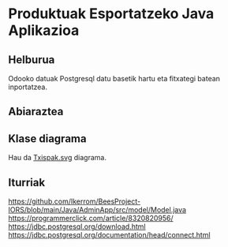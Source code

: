 # Produktuak Esportatzeko Java Aplikazioa
## Helburua
Odooko datuak Postgresql datu basetik hartu eta fitxategi batean inportatzea.
## Abiaraztea

## Klase diagrama
Hau da [Txispak.svg](https://github.com/beviga99/txispak_erronka/blob/master/Txispak.svg) diagrama.

## Iturriak
https://github.com/Ikerrom/BeesProject-IORS/blob/main/Java/AdminApp/src/model/Model.java
https://programmerclick.com/article/8320820956/
https://jdbc.postgresql.org/download.html
https://jdbc.postgresql.org/documentation/head/connect.html

